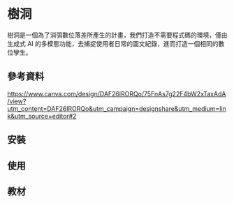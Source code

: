 # 樹洞

樹洞是一個為了消弭數位落差所產生的計畫，我們打造不需要程式碼的環境，僅由生成式 AI 的多模態功能，去捕捉使用者日常的圖文紀錄，進而打造一個相同的數位孿生。

## 參考資料
https://www.canva.com/design/DAF26lRORQo/75FnAs7g22F4bW2xTaxAdA/view?utm_content=DAF26lRORQo&utm_campaign=designshare&utm_medium=link&utm_source=editor#2

## 安裝

## 使用

## 教材
